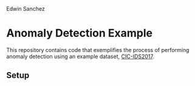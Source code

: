 Edwin Sanchez

# Anomaly Detection Example

This repository contains code that exemplifies the process of performing anomaly detection using an example dataset, [CIC-IDS2017](https://www.unb.ca/cic/datasets/ids-2017.html).


## Setup
